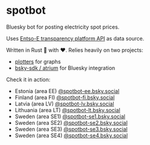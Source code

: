 # spotbot

Bluesky bot for posting electricity spot prices.

Uses [Entso-E transparency platform API](https://newtransparency.entsoe.eu/)
as data source.

Written in Rust 🦀 with ❤️. Relies heavily on two projects:
- [plotters](https://plotters-rs.github.io/home/#!/) for graphs
- [bsky-sdk / atrium](https://github.com/sugyan/atrium) for Bluesky integration

Check it in action:
- Estonia (area EE) [@spotbot-ee.bsky.social](https://bsky.app/profile/spotbot-ee.bsky.social)
- Finland (area FI) [@spotbot-fi.bsky.social](https://bsky.app/profile/spotbot-fi.bsky.social)
- Latvia (area LV) [@spotbot-lv.bsky.social](https://bsky.app/profile/spotbot-lv.bsky.social)
- Lithuania (area LT) [@spotbot-lt.bsky.social](https://bsky.app/profile/spotbot-lt.bsky.social)
- Sweden (area SE1) [@spotbot-se1.bsky.social](https://bsky.app/profile/spotbot-se1.bsky.social)
- Sweden (area SE2) [@spotbot-se2.bsky.social](https://bsky.app/profile/spotbot-se2.bsky.social)
- Sweden (area SE3) [@spotbot-se3.bsky.social](https://bsky.app/profile/spotbot-se3.bsky.social)
- Sweden (area SE4) [@spotbot-se4.bsky.social](https://bsky.app/profile/spotbot-se4.bsky.social)
